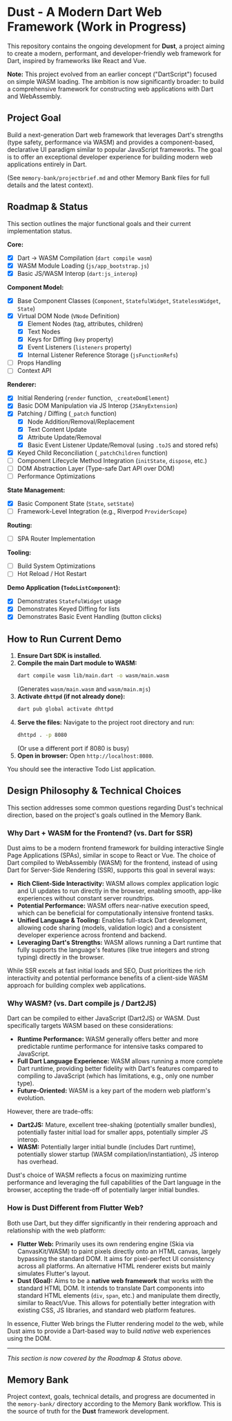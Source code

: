 # Dust - A Modern Dart Web Framework (Work in Progress)

This repository contains the ongoing development for **Dust**, a project aiming
to create a modern, performant, and developer-friendly web framework for Dart,
inspired by frameworks like React and Vue.

**Note:** This project evolved from an earlier concept ("DartScript") focused on
simple WASM loading. The ambition is now significantly broader: to build a
comprehensive framework for constructing web applications with Dart and
WebAssembly.

## Project Goal

Build a next-generation Dart web framework that leverages Dart's strengths (type
safety, performance via WASM) and provides a component-based, declarative UI
paradigm similar to popular JavaScript frameworks. The goal is to offer an
exceptional developer experience for building modern web applications entirely
in Dart.

(See `memory-bank/projectbrief.md` and other Memory Bank files for full details
and the latest context).

## Roadmap & Status

This section outlines the major functional goals and their current
implementation status.

**Core:**

- [x] Dart -> WASM Compilation (`dart compile wasm`)
- [x] WASM Module Loading (`js/app_bootstrap.js`)
- [x] Basic JS/WASM Interop (`dart:js_interop`)

**Component Model:**

- [x] Base Component Classes (`Component`, `StatefulWidget`, `StatelessWidget`,
      `State`)
- [x] Virtual DOM Node (`VNode` Definition)
  - [x] Element Nodes (tag, attributes, children)
  - [x] Text Nodes
  - [x] Keys for Diffing (`key` property)
  - [x] Event Listeners (`listeners` property)
  - [x] Internal Listener Reference Storage (`jsFunctionRefs`)
- [ ] Props Handling
- [ ] Context API

**Renderer:**

- [x] Initial Rendering (`render` function, `_createDomElement`)
- [x] Basic DOM Manipulation via JS Interop (`JSAnyExtension`)
- [x] Patching / Diffing (`_patch` function)
  - [x] Node Addition/Removal/Replacement
  - [x] Text Content Update
  - [x] Attribute Update/Removal
  - [x] Basic Event Listener Update/Removal (using `.toJS` and stored refs)
- [x] Keyed Child Reconciliation (`_patchChildren` function)
- [ ] Component Lifecycle Method Integration (`initState`, `dispose`, etc.)
- [ ] DOM Abstraction Layer (Type-safe Dart API over DOM)
- [ ] Performance Optimizations

**State Management:**

- [x] Basic Component State (`State`, `setState`)
- [ ] Framework-Level Integration (e.g., Riverpod `ProviderScope`)

**Routing:**

- [ ] SPA Router Implementation

**Tooling:**

- [ ] Build System Optimizations
- [ ] Hot Reload / Hot Restart

**Demo Application (`TodoListComponent`):**

- [x] Demonstrates `StatefulWidget` usage
- [x] Demonstrates Keyed Diffing for lists
- [x] Demonstrates Basic Event Handling (button clicks)

## How to Run Current Demo

1. **Ensure Dart SDK is installed.**
2. **Compile the main Dart module to WASM:**
   ```bash
   dart compile wasm lib/main.dart -o wasm/main.wasm
   ```
   (Generates `wasm/main.wasm` and `wasm/main.mjs`)
3. **Activate `dhttpd` (if not already done):**
   ```bash
   dart pub global activate dhttpd
   ```
4. **Serve the files:** Navigate to the project root directory and run:
   ```bash
   dhttpd . -p 8080
   ```
   (Or use a different port if 8080 is busy)
5. **Open in browser:** Open `http://localhost:8080`.

You should see the interactive Todo List application.

## Design Philosophy & Technical Choices

This section addresses some common questions regarding Dust's technical
direction, based on the project's goals outlined in the Memory Bank.

### Why Dart + WASM for the Frontend? (vs. Dart for SSR)

Dust aims to be a modern frontend framework for building interactive Single Page
Applications (SPAs), similar in scope to React or Vue. The choice of Dart
compiled to WebAssembly (WASM) for the frontend, instead of using Dart for
Server-Side Rendering (SSR), supports this goal in several ways:

- **Rich Client-Side Interactivity:** WASM allows complex application logic and
  UI updates to run directly in the browser, enabling smooth, app-like
  experiences without constant server roundtrips.
- **Potential Performance:** WASM offers near-native execution speed, which can
  be beneficial for computationally intensive frontend tasks.
- **Unified Language & Tooling:** Enables full-stack Dart development, allowing
  code sharing (models, validation logic) and a consistent developer experience
  across frontend and backend.
- **Leveraging Dart's Strengths:** WASM allows running a Dart runtime that fully
  supports the language's features (like true integers and strong typing)
  directly in the browser.

While SSR excels at fast initial loads and SEO, Dust prioritizes the rich
interactivity and potential performance benefits of a client-side WASM approach
for building complex web applications.

### Why WASM? (vs. Dart compile js / Dart2JS)

Dart can be compiled to either JavaScript (Dart2JS) or WASM. Dust specifically
targets WASM based on these considerations:

- **Runtime Performance:** WASM generally offers better and more predictable
  runtime performance for intensive tasks compared to JavaScript.
- **Full Dart Language Experience:** WASM allows running a more complete Dart
  runtime, providing better fidelity with Dart's features compared to compiling
  to JavaScript (which has limitations, e.g., only one number type).
- **Future-Oriented:** WASM is a key part of the modern web platform's
  evolution.

However, there are trade-offs:

- **Dart2JS:** Mature, excellent tree-shaking (potentially smaller bundles),
  potentially faster initial load for smaller apps, potentially simpler JS
  interop.
- **WASM:** Potentially larger initial bundle (includes Dart runtime),
  potentially slower startup (WASM compilation/instantiation), JS interop has
  overhead.

Dust's choice of WASM reflects a focus on maximizing runtime performance and
leveraging the full capabilities of the Dart language in the browser, accepting
the trade-off of potentially larger initial bundles.

### How is Dust Different from Flutter Web?

Both use Dart, but they differ significantly in their rendering approach and
relationship with the web platform:

- **Flutter Web:** Primarily uses its own rendering engine (Skia via
  CanvasKit/WASM) to paint pixels directly onto an HTML canvas, largely
  bypassing the standard DOM. It aims for pixel-perfect UI consistency across
  all platforms. An alternative HTML renderer exists but mainly simulates
  Flutter's layout.
- **Dust (Goal):** Aims to be a **native web framework** that works _with_ the
  standard HTML DOM. It intends to translate Dart components into standard HTML
  elements (`div`, `span`, etc.) and manipulate them directly, similar to
  React/Vue. This allows for potentially better integration with existing CSS,
  JS libraries, and standard web platform features.

In essence, Flutter Web brings the Flutter rendering model _to_ the web, while
Dust aims to provide a Dart-based way to build _native_ web experiences using
the DOM.

---

_This section is now covered by the Roadmap & Status above._

## Memory Bank

Project context, goals, technical details, and progress are documented in the
`memory-bank/` directory according to the Memory Bank workflow. This is the
source of truth for the **Dust** framework development.

